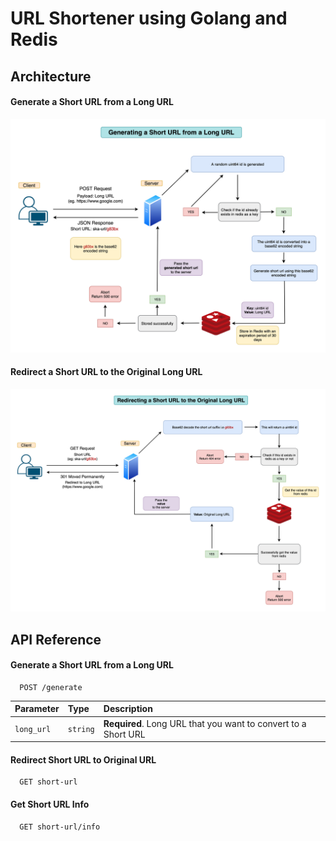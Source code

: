 # URL Shortener using Golang and Redis


## Architecture

#### Generate a Short URL from a Long URL
![generate-short-url-from-long-url]

#### Redirect a Short URL to the Original Long URL
![redirect-short-url-to-long-url]

## API Reference

#### Generate a Short URL from a Long URL

```http
  POST /generate
```

| Parameter | Type     | Description                |
| :-------- | :------- | :------------------------- |
| `long_url` | `string` | **Required**. Long URL that you want to convert to a Short URL |

#### Redirect Short URL to Original URL

```http
  GET short-url
```

#### Get Short URL Info

```http
  GET short-url/info
```

[generate-short-url-from-long-url]: architecture/url-shortener-1.png
[redirect-short-url-to-long-url]: architecture/url-shortener-2.png
